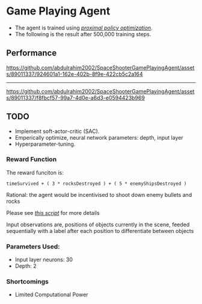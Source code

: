 # Game Playing Agent

- The agent is trained using [_proximal policy optimization_](https://arxiv.org/abs/1707.06347).
- The following is the result after 500,000 training steps.

## Performance

https://github.com/abdulrahim2002/SpaceShooterGamePlayingAgent/assets/89011337/924601a1-162e-402b-8f9e-422cb5c2a164

---

https://github.com/abdulrahim2002/SpaceShooterGamePlayingAgent/assets/89011337/f8fbcf57-99a7-4d0e-a6d3-e0594423b969


## TODO

* Implement soft-actor-critic (SAC).
* Emperically optimize, neural network parameters: depth, input layer
* Hyperparameter-tuning.

### Reward Function 

The reward funciton is:
```
timeSurvived + ( 3 * rocksDestroyed ) + ( 5 * enemyShipsDestroyed )
```

Rational: the agent would be incentivised to shoot down enemy bullets and rocks

Please see [_this script_](https://github.com/abdulrahim2002/SpaceShooterGamePlayingAgent/blob/main/Assets/MarchForward.cs) for more details

Input observations are, positions of objects currently in the scene, feeded sequentially
with a label after each position to differentiate between objects

### Parameters Used:
* Input layer neurons: 30
* Depth: 2

### Shortcomings
* Limited Computational Power
